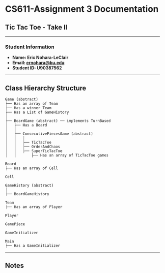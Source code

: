 # CS611-Assignment 3 Documentation

## Tic Tac Toe - Take II

---

### Student Information
- **Name: Eric Nohara-LeClair**  
- **Email: ernohara@bu.edu**  
- **Student ID: U90387562**  

---

## Class Hierarchy Structure

```
Game (abstract)
├── Has an array of Team
├── Has a winner Team
├── Has a List of GameHistory
│
├── BoardGame (abstract) ── implements TurnBased
│   ├── Has a Board
│   │
│   ├── ConsecutivePiecesGame (abstract)
│   │   │
│   │   ├── TicTacToe
│   │   ├── OrderAndChaos
│   │   ├── SuperTicTacToe
│   │       ├── Has an array of TicTacToe games

Board
├── Has an array of Cell

Cell

GameHistory (abstract)
│
├── BoardGameHistory

Team
├── Has an array of Player

Player

GamePiece

GameInitializer

Main
├── Has a GameInitializer

```

---

## Notes


